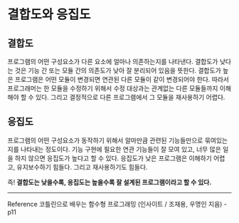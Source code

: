 # 결합도와 응집도
## 결합도
프로그램의 어떤 구성요소가 다른 요소에 얼마나 의존하는지를 나타낸다. 
결합도가 낮다는 것은 기능 간 또는 모듈 간의 의존도가 낮아 잘 분리되어 있음을 뜻한다. 
결합도가 높은 프로그램은 어떤 모듈이 변경되면 연관된 다른 모듈이 같이 변경되어야 한다.
따라서 프로그래머는 한 모듈을 수정하기 위해서 수정 대상과는 관계없는 다른 모듈들까지 이해해야 할 수 있다.
그리고 결정적으로 다른 프로그램에서 그 모듈을 재사용하기 어렵다.

## 응집도
프로그램의 어떤 구성요소가 동작하기 위해서 알마만큼 관련된 기능들만으로 묶여있는지를 나타내는 정도이다. 기능 구현에 필요한 연관 기능들이 잘 모여 있고, 너무 많은 일을 하지 않으면 응집도가 높다고 할 수 있다.
응집도가 낮은 프로그램은 이해하기 어렵고, 유지보수하기 힘들다. 그리고 재사용하기도 힘들다.

즉!
**결합도는 낮을수록, 응집도는 높을수록 잘 설계된 프로그램이라고 할 수 있다.**

---
Reference
코틀린으로 배우는 함수형 프로그래밍 (인사이트 / 조재용, 우명인 지음) - p11

